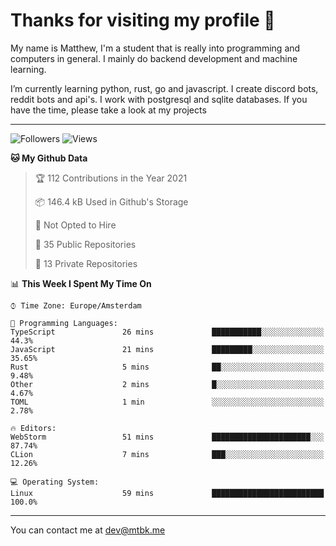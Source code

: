 # Thanks for visiting my profile 👋
My name is Matthew, I'm a student that is really into programming and computers in general. I mainly do backend development and machine learning.

I’m currently learning python, rust, go and javascript. I create discord bots, reddit bots and api's. I work with postgresql and sqlite databases. If you have the time, please take a look at my projects

---
![Followers](https://img.shields.io/github/followers/DankDumpster?style=social)
![Views](https://komarev.com/ghpvc/?username=DankDumpster&style=flat-square&color=green)
<!--START_SECTION:waka-->
**🐱 My Github Data** 

> 🏆 112 Contributions in the Year 2021
 > 
> 📦 146.4 kB Used in Github's Storage 
 > 
> 🚫 Not Opted to Hire
 > 
> 📜 35 Public Repositories 
 > 
> 🔑 13 Private Repositories  
 > 
📊 **This Week I Spent My Time On** 

```text
⌚︎ Time Zone: Europe/Amsterdam

💬 Programming Languages: 
TypeScript               26 mins             ███████████░░░░░░░░░░░░░░   44.3% 
JavaScript               21 mins             █████████░░░░░░░░░░░░░░░░   35.65% 
Rust                     5 mins              ██░░░░░░░░░░░░░░░░░░░░░░░   9.48% 
Other                    2 mins              █░░░░░░░░░░░░░░░░░░░░░░░░   4.67% 
TOML                     1 min               ░░░░░░░░░░░░░░░░░░░░░░░░░   2.78%

🔥 Editors: 
WebStorm                 51 mins             ██████████████████████░░░   87.74% 
CLion                    7 mins              ███░░░░░░░░░░░░░░░░░░░░░░   12.26%

💻 Operating System: 
Linux                    59 mins             █████████████████████████   100.0%

```


<!--END_SECTION:waka-->
-------

You can contact me at dev@mtbk.me
